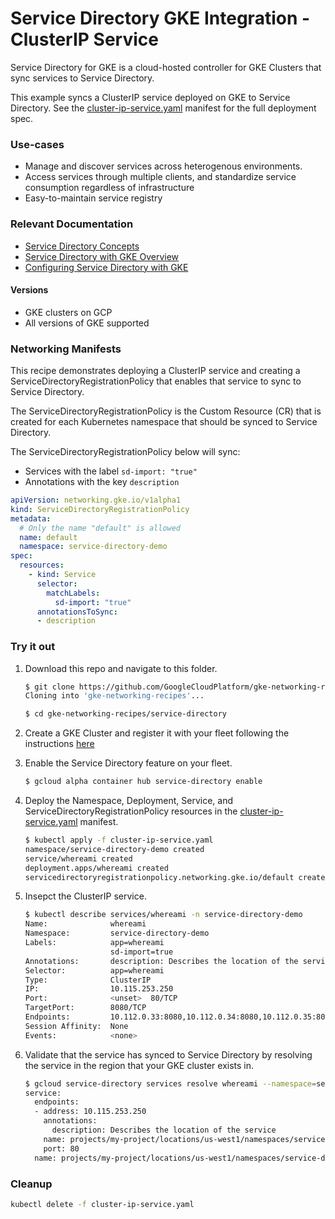 # Service Directory GKE Integration - ClusterIP Service

Service Directory for GKE is a cloud-hosted controller for GKE Clusters that
sync services to Service Directory.

This example syncs a ClusterIP service deployed on GKE to Service Directory. See
the [cluster-ip-service.yaml](cluster-ip-service.yaml) manifest for the full
deployment spec.

### Use-cases

*   Manage and discover services across heterogenous environments.
*   Access services through multiple clients, and standardize service
    consumption regardless of infrastructure
*   Easy-to-maintain service registry

### Relevant Documentation

*   [Service Directory Concepts](https://cloud.google.com/service-directory/docs/concepts)
*   [Service Directory with GKE Overview](https://cloud.google.com/service-directory/docs/sd-gke-overview)
*   [Configuring Service Directory with GKE](https://cloud.google.com/service-directory/docs/configuring-sd-with-gke)

#### Versions

*   GKE clusters on GCP
*   All versions of GKE supported

### Networking Manifests

This recipe demonstrates deploying a ClusterIP service and creating a
ServiceDirectoryRegistrationPolicy that enables that service to sync to Service
Directory.

The ServiceDirectoryRegistrationPolicy is the Custom Resource (CR) that is
created for each Kubernetes namespace that should be synced to Service
Directory.

The ServiceDirectoryRegistrationPolicy below will sync:

*   Services with the label `sd-import: "true"`
*   Annotations with the key `description`

```yaml
apiVersion: networking.gke.io/v1alpha1
kind: ServiceDirectoryRegistrationPolicy
metadata:
  # Only the name "default" is allowed
  name: default
  namespace: service-directory-demo
spec:
  resources:
    - kind: Service
      selector:
        matchLabels:
          sd-import: "true"
      annotationsToSync:
      - description
```

### Try it out

1.  Download this repo and navigate to this folder.

    ```sh
    $ git clone https://github.com/GoogleCloudPlatform/gke-networking-recipes.git
    Cloning into 'gke-networking-recipes'...

    $ cd gke-networking-recipes/service-directory
    ```

1.  Create a GKE Cluster and register it with your fleet following the
    instructions
    [here](https://cloud.google.com/anthos/multicluster-management/connect/registering-a-cluster)

1.  Enable the Service Directory feature on your fleet.

    ```sh
    $ gcloud alpha container hub service-directory enable
    ```

1.  Deploy the Namespace, Deployment, Service, and
    ServiceDirectoryRegistrationPolicy resources in the
    [cluster-ip-service.yaml](cluster-ip-service.yaml) manifest.

    ```sh
    $ kubectl apply -f cluster-ip-service.yaml
    namespace/service-directory-demo created
    service/whereami created
    deployment.apps/whereami created
    servicedirectoryregistrationpolicy.networking.gke.io/default created
    ```

1.  Insepct the ClusterIP service.

    ```sh
    $ kubectl describe services/whereami -n service-directory-demo
    Name:              whereami
    Namespace:         service-directory-demo
    Labels:            app=whereami
                       sd-import=true
    Annotations:       description: Describes the location of the service
    Selector:          app=whereami
    Type:              ClusterIP
    IP:                10.115.253.250
    Port:              <unset>  80/TCP
    TargetPort:        8080/TCP
    Endpoints:         10.112.0.33:8080,10.112.0.34:8080,10.112.0.35:8080
    Session Affinity:  None
    Events:            <none>
    ```

1.  Validate that the service has synced to Service Directory by resolving the
    service in the region that your GKE cluster exists in.

    ```sh
    $ gcloud service-directory services resolve whereami --namespace=service-directory-demo --location=us-west1
    service:
      endpoints:
      - address: 10.115.253.250
        annotations:
          description: Describes the location of the service
        name: projects/my-project/locations/us-west1/namespaces/service-directory-demo/services/whereami/endpoints/my-cluster-1267585797
        port: 80
      name: projects/my-project/locations/us-west1/namespaces/service-directory-demo/services/whereami
    ```

### Cleanup

```sh
kubectl delete -f cluster-ip-service.yaml
```
